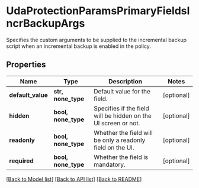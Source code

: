 # UdaProtectionParamsPrimaryFieldsIncrBackupArgs

Specifies the custom arguments to be supplied to the incremental backup script when an incremental backup is enabled in the policy.

## Properties
Name | Type | Description | Notes
------------ | ------------- | ------------- | -------------
**default_value** | **str, none_type** | Default value for the field. | [optional] 
**hidden** | **bool, none_type** | Specifies if the field will be hidden on the UI screen or not. | [optional] 
**readonly** | **bool, none_type** | Whether the field will be only a readonly field on the UI. | [optional] 
**required** | **bool, none_type** | Whether the field is mandatory. | [optional] 

[[Back to Model list]](../README.md#documentation-for-models) [[Back to API list]](../README.md#documentation-for-api-endpoints) [[Back to README]](../README.md)


